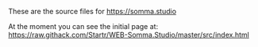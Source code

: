 These are the source files for https://somma.studio

At the moment you can see the initial page at: https://raw.githack.com/Startr/WEB-Somma.Studio/master/src/index.html 
